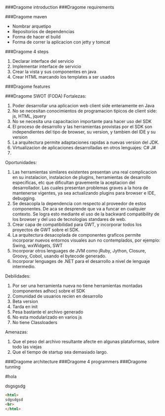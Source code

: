 ###Dragome introduction
###Dragome requirements

###Dragome maven

* Nombrar arquetipo
* Repositorios de dependencias
* Forma de hacer el build
* Forma de correr la aplicacion con jetty y tomcat



###Dragome 4 steps

1. Declarar interface del servicio
2. Implementar interface de servicio
3. Crear la vista y sus componentes en java
4. Crear HTML marcando los templates a ser usados

###Dragome features

###Dragome SWOT (FODA)
Fortalezas:

1. Poder desarrollar una aplicacion web client side enteramente en Java
2. No se necesitan conocimientos de programacion tipicos de client side: js, HTML, jquery
3. No se necesita una capacitacion importante para hacer uso del SDK
4. El proceso de desarrollo y las herramientas provistas por el SDK son independientes del tipo de browser, su version, y tambien del IDE y su version
5. La arquitectura permite adaptaciones rapidas a nuevas version del JDK.
6. Virtualizacion de aplicaciones desarrolladas en otros lenguajes: C# J#
7. 

Oportunidades:

1. Las herramientas similares existentes presentan una real complicacion en su instalacion, instalacion de plugins, herramientas de desarrollo especificas, etc que dificultan gravemente la aceptacion del desarrollador. Las cuales presentan problemas graves a la hora de mantenerse vigentes, ya sea actualizando plugins para browser e IDE, debugging. 
2. Se desacopla la dependencia con respecto al proveedor de estos componentes. De aca se desprende que va a funcar en cualquier contexto. Se logra esto mediante el uso de la backward compatibility de los browser y del uso de tecnologias standares de web.
3. Crear capa de compatibilidad para GWT, y incorporar todos los proyectos de GWT sobre el SDK.
4. La arquitectura desacoplada de componentes graficos permite incorporar nuevos entornos visuales aun no contemplados, por ejemplo: Swing, wxWidgets, SWT
5. Incorporar otros lenguages de JVM como jRuby, Jython, Closure, Groovy, Cobol, usando el bytecode generado.
5. Incorporar lenguages de .NET para el desarrollo a nivel de lenguaje intermedio.


Debilidades:

1. Por ser una herramienta nueva no tiene herramientas montadas (componentes adhoc) sobre el SDK
2. Comunidad de usuarios recien en desarrollo
3. Beta version
4. Tarda en init
5. Pesa bastante el archivo generado
6. No esta modularizado en varios js
7. No tiene Classloaders

Amenazas:

1. Que el peso del archivo resultante afecte en algunas plataformas, sobre todo las viejas
2. Que el tiempo de startup sea demasiado largo.
 


###Dragome architecture
###Dragome 4 programmers
###Dragome tunning





#hola

dsgsgsdg


```html
<html>
sdgsdgsd
<br>
</html>

``` 

